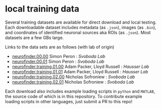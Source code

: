 # local training data

Several training datasets are available for direct download and local testing. Each downloadable dataset includes metadata (as `.json`), images (as `.bin`), and coordinates of identified neuronal sources aka ROIs (as `.json`). Most datasets are a few GBs large.

Links to the data sets are as follows (with lab of origin)

- [neurofinder.00.00](https://s3.amazonaws.com/neuro.datasets/challenges/neurofinder/neurofinder.00.00.zip) Simon Peron : *Svoboda Lab*
- [neurofinder.00.01](https://s3.amazonaws.com/neuro.datasets/challenges/neurofinder/neurofinder.00.01.zip) Simon Peron : *Svoboda Lab*
- [neurofinder.training.01.00](https://s3.amazonaws.com/neuro.datasets/challenges/neurofinder/neurofinder.01.00.zip) Adam Packer, Lloyd Russell : *Hausser Lab*
- [neurofinder.training.01.01](https://s3.amazonaws.com/neuro.datasets/challenges/neurofinder/neurofinder.01.01.zip) Adam Packer, Lloyd Russell : *Hausser Lab*
- [neurofinder.training.02.00](https://s3.amazonaws.com/neuro.datasets/challenges/neurofinder/neurofinder.02.00.zip) Nicholas Sofroniew : *Svoboda Lab*
- [neurofinder.training.02.01](https://s3.amazonaws.com/neuro.datasets/challenges/neurofinder/neurofinder.02.01.zip) Nicholas Sofroniew : *Svoboda Lab*

Each download also includes example loading scripts in `python` and `MATLAB`, the source code of which is in this repository. To contribute example loading scripts in other languages, just submit a PR to this repo!
